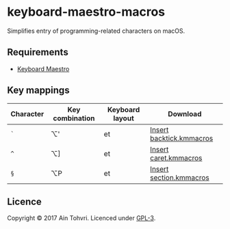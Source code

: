 # keyboard-maestro-macros

Simplifies entry of programming-related characters on macOS.

## Requirements

- [Keyboard Maestro](https://www.keyboardmaestro.com/main/)

## Key mappings

| Character | Key combination | Keyboard layout | Download                      |
| --------- | --------------- | --------------- | --------                      |
| `` ` ``   | ⌥'              | et              | [Insert backtick.kmmacros][1] |
| `^`       | ⌥]              | et              | [Insert caret.kmmacros][2]    |
| `§`       | ⌥P              | et              | [Insert section.kmmacros][3]  |

## Licence

Copyright © 2017 Ain Tohvri. Licenced under [GPL-3](LICENSE).

[1]: https://raw.githubusercontent.com/ain/keyboard-maestro-macros/master/Insert%20backtick.kmmacros
[2]: https://raw.githubusercontent.com/ain/keyboard-maestro-macros/master/Insert%20caret.kmmacros
[3]: https://raw.githubusercontent.com/ain/keyboard-maestro-macros/master/Insert%20section.kmmacros

